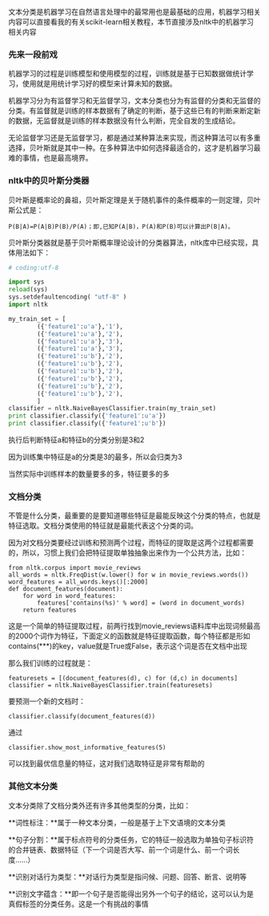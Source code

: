 文本分类是机器学习在自然语言处理中的最常用也是最基础的应用，机器学习相关内容可以直接看我的有关scikit-learn相关教程，本节直接涉及nltk中的机器学习相关内容 

### 先来一段前戏

机器学习的过程是训练模型和使用模型的过程，训练就是基于已知数据做统计学习，使用就是用统计学习好的模型来计算未知的数据。

机器学习分为有监督学习和无监督学习，文本分类也分为有监督的分类和无监督的分类。有监督就是训练的样本数据有了确定的判断，基于这些已有的判断来断定新的数据，无监督就是训练的样本数据没有什么判断，完全自发的生成结论。

无论监督学习还是无监督学习，都是通过某种算法来实现，而这种算法可以有多重选择，贝叶斯就是其中一种。在多种算法中如何选择最适合的，这才是机器学习最难的事情，也是最高境界。

 

### nltk中的贝叶斯分类器

贝叶斯是概率论的鼻祖，贝叶斯定理是关于随机事件的条件概率的一则定理，贝叶斯公式是：

```
P(B|A)=P(A|B)P(B)/P(A)；即,已知P(A|B)，P(A)和P(B)可以计算出P(B|A)。
```

贝叶斯分类器就是基于贝叶斯概率理论设计的分类器算法，nltk库中已经实现，具体用法如下：

```python
# coding:utf-8

import sys
reload(sys)
sys.setdefaultencoding( "utf-8" )
import nltk

my_train_set = [
        ({'feature1':u'a'},'1'),
        ({'feature1':u'a'},'2'),
        ({'feature1':u'a'},'3'),
        ({'feature1':u'a'},'3'),
        ({'feature1':u'b'},'2'),
        ({'feature1':u'b'},'2'),
        ({'feature1':u'b'},'2'),
        ({'feature1':u'b'},'2'),
        ({'feature1':u'b'},'2'),
        ({'feature1':u'b'},'2'),
        ]
classifier = nltk.NaiveBayesClassifier.train(my_train_set)
print classifier.classify({'feature1':u'a'})
print classifier.classify({'feature1':u'b'})
``` 

执行后判断特征a和特征b的分类分别是3和2

因为训练集中特征是a的分类是3的最多，所以会归类为3

当然实际中训练样本的数量要多的多，特征要多的多

### 文档分类

不管是什么分类，最重要的是要知道哪些特征是最能反映这个分类的特点，也就是特征选取。文档分类使用的特征就是最能代表这个分类的词。

因为对文档分类要经过训练和预测两个过程，而特征的提取是这两个过程都需要的，所以，习惯上我们会把特征提取单独抽象出来作为一个公共方法，比如：
```
from nltk.corpus import movie_reviews
all_words = nltk.FreqDist(w.lower() for w in movie_reviews.words())
word_features = all_words.keys()[:2000]
def document_features(document): 
	for word in word_features: 
		features['contains(%s)' % word] = (word in document_words) 
	return features 
```

这是一个简单的特征提取过程，前两行找到movie_reviews语料库中出现词频最高的2000个词作为特征，下面定义的函数就是特征提取函数，每个特征都是形如contains(***)的key，value就是True或False，表示这个词是否在文档中出现

那么我们训练的过程就是：
```
featuresets = [(document_features(d), c) for (d,c) in documents]
classifier = nltk.NaiveBayesClassifier.train(featuresets)
```

要预测一个新的文档时：
```
classifier.classify(document_features(d))
```

通过
```
classifier.show_most_informative_features(5)
```

可以找到最优信息量的特征，这对我们选取特征是非常有帮助的

 

### 其他文本分类

文本分类除了文档分类外还有许多其他类型的分类，比如：

**词性标注：**属于一种文本分类，一般是基于上下文语境的文本分类

**句子分割：**属于标点符号的分类任务，它的特征一般选取为单独句子标识符的合并链表、数据特征（下一个词是否大写、前一个词是什么、前一个词长度……）

**识别对话行为类型：**对话行为类型是指问候、问题、回答、断言、说明等

**识别文字蕴含：**即一个句子是否能得出另外一个句子的结论，这可以认为是真假标签的分类任务。这是一个有挑战的事情
